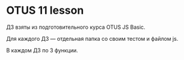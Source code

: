 # OTUS 11 lesson

ДЗ взяты из подготовительного курса OTUS JS Basic.

Для каждого ДЗ — отдельная папка со своим тестом и файлом js.

В каждом ДЗ по 3 функции.

